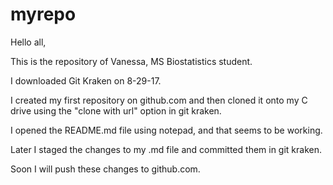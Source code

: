 # myrepo

Hello all,

This is the repository of Vanessa, MS Biostatistics student.

I downloaded Git Kraken on 8-29-17.

I created my first repository on github.com and then cloned it onto my C drive using the "clone with url" option in git kraken.

I opened the README.md file using notepad, and that seems to be working.

Later I staged the changes to my .md file and committed them in git kraken.

Soon I will push these changes to github.com.